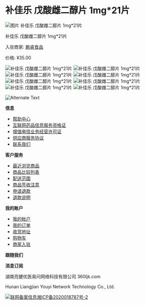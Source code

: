 # 补佳乐 戊酸雌二醇片 1mg*21片

![图片 补佳乐 戊酸雌二醇片 1mg*21片](/images/thumbs/0000862_-1mg21_550.jpeg)

补佳乐 戊酸雌二醇片 1mg*21片

入驻商家: [鹏睿食品](/%E8%AF%9A%E6%83%A0%E8%B4%B8%E6%98%93)

价格: ¥35.00

![补佳乐 戊酸雌二醇片 1mg*21片](http://image.360lj.com/userfiles/images/201707/5930759307_20170722135300747.png) 
![补佳乐 戊酸雌二醇片 1mg*21片](http://image.360lj.com/userfiles/images/201707/7314973149_20170722135302872.png) 
![补佳乐 戊酸雌二醇片 1mg*21片](http://image.360lj.com/userfiles/images/201707/6785167851_20170722135304497.png) 
![补佳乐 戊酸雌二醇片 1mg*21片](http://image.360lj.com/userfiles/images/201707/3409434094_20170722135309655.png) 
![补佳乐 戊酸雌二醇片 1mg*21片](http://image.360lj.com/userfiles/images/201707/6207462074_20170722135313591.png) 
![补佳乐 戊酸雌二醇片 1mg*21片](http://image.360lj.com/userfiles/images/201707/2703427034_20170722135316763.png) 
![补佳乐 戊酸雌二醇片 1mg*21片](http://image.360lj.com/userfiles/images/201707/3773737737_20170722135319154.jpg) 
![补佳乐 戊酸雌二醇片 1mg*21片](http://image.360lj.com/userfiles/images/201707/9241592415_20170722135325044.png)

![Alternate Text](//image.360lj.com/vshop/images/jsyhm-11.png)

**信息**

-   [帮助中心](/HelpCenter/index)
-   [互联网药品信息服务资格证](/%E4%BA%92%E8%81%94%E7%BD%91%E8%8D%AF%E5%93%81%E4%BF%A1%E6%81%AF%E6%9C%8D%E5%8A%A1%E8%B5%84%E6%A0%BC%E8%AF%81)
-   [增值电信业务经营许可证](/%E5%A2%9E%E5%80%BC%E7%94%B5%E4%BF%A1%E4%B8%9A%E5%8A%A1%E7%BB%8F%E8%90%A5%E8%AE%B8%E5%8F%AF%E8%AF%81)
-   [供应商服务协议](/terms-of-services-for-vendors)
-   [联系我们](/contactus)

**客户服务**

-   [最近浏览商品](/recentlyviewedproducts)
-   [商品比较列表](/compareproducts)
-   [配送范围](/%E9%85%8D%E9%80%81%E8%8C%83%E5%9B%B4)
-   [商品签收注意](/%E5%95%86%E5%93%81%E7%AD%BE%E6%94%B6%E6%B3%A8%E6%84%8F)
-   [申请退款](/%E7%94%B3%E8%AF%B7%E9%80%80%E6%AC%BE)
-   [退款说明](/%E9%80%80%E6%AC%BE%E8%AF%B4%E6%98%8E)

**我的账户**

-   [我的帐户](/customer/info)
-   [我的订单](/order/history)
-   [收货地址](/customer/addresses)
-   [购物车](/cart)
-   [商家入驻](/vendor/apply)

**跟随我们**

**消息订阅**

湖南亮健优医易问网络科技有限公司 360ljk.com

Hunan Liangjian Youyi Network Technology Co., Ltd.

[![联网备案信息](//image.360lj.com/images/ga.png)湘ICP备2020018787号-2](https://beian.miit.gov.cn)